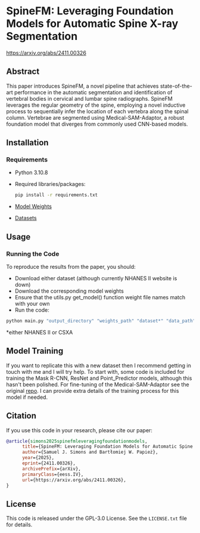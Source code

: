 # SpineFM: Leveraging Foundation Models for Automatic Spine X-ray Segmentation
https://arxiv.org/abs/2411.00326

## Abstract
This paper introduces SpineFM, a novel pipeline that achieves state-of-the-art performance in the automatic segmentation and identification of vertebral bodies in cervical and lumbar spine radiographs. SpineFM leverages the regular geometry of the spine, employing a novel inductive process to sequentially infer the location of each vertebra along the spinal column. Vertebrae are segmented using Medical-SAM-Adaptor, a robust foundation model that diverges from commonly used CNN-based models.

## Installation
### Requirements
- Python 3.10.8 
- Required libraries/packages:
  ```bash
  pip install -r requirements.txt
  ```
- [Model Weights](weights/README.md)

- [Datasets](data/README.md)

## Usage
### Running the Code
To reproduce the results from the paper, you should: 
- Download either dataset (although currently NHANES II website is down)
- Download the corresponding model weights
- Ensure that the utils.py get_model() function weight file names match with your own
- Run the code:
  
```bash
python main.py "output_directory" "weights_path" "dataset*" "data_path"
```
 \*either NHANES II or CSXA

##  Model Training
If you want to replicate this with a new dataset then I recommend getting in touch with me and I will try help. To start with, some code is included for training the Mask R-CNN, ResNet and Point_Predictor models, although this hasn't been polished. For fine-tuning of the Medical-SAM-Adaptor see the original [repo](https://github.com/SuperMedIntel/Medical-SAM-Adapter?tab=readme-ov-file). I can provide extra details of the training process for this model if needed.

## Citation
If you use this code in your research, please cite our paper:
```bibtex
@article{simons2025spinefmleveragingfoundationmodels,
      title={SpineFM: Leveraging Foundation Models for Automatic Spine X-ray Segmentation}, 
      author={Samuel J. Simons and Bartłomiej W. Papież},
      year={2025},
      eprint={2411.00326},
      archivePrefix={arXiv},
      primaryClass={eess.IV},
      url={https://arxiv.org/abs/2411.00326}, 
}
```

## License
This code is released under the GPL-3.0 License. See the `LICENSE.txt` file for details.
